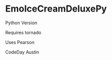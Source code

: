 EmoIceCreamDeluxePy
===================

Python Version

Requires tornado

Uses Pearson

CodeDay Austin
